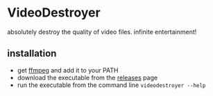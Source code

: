 # VideoDestroyer
absolutely destroy the quality of video files. infinite entertainment!

## installation 
- get [ffmpeg](https://github.com/BtbN/FFmpeg-Builds/releases/download/latest/ffmpeg-master-latest-win64-gpl.zip) and add it to your PATH
- download the executable from the [releases](https://github.com/artificialbutter/VideoDestroyer/releases/) page
- run the executable from the command line `videodestroyer --help`